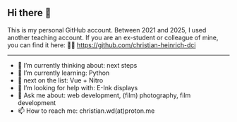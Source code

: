 ## Hi there 👋

This is my personal GitHub account. Between 2021 and 2025, I used another teaching account. If you are an ex-student or colleague of mine, you can find it here: 🧑‍💻 https://github.com/christian-heinrich-dci

---

- 🔭 I’m currently thinking about: next steps
- 🌱 I’m currently learning: Python
- 📝 next on the list: Vue + Nitro
- 🤔 I’m looking for help with: E-Ink displays
- 💬 Ask me about: web development, (film) photography, film development
- 📫 How to reach me: christian.wd(at)proton.me

<!--
**coffeepyros/coffeepyros** is a ✨ _special_ ✨ repository because its `README.md` (this file) appears on your GitHub profile.

Here are some ideas to get you started:

- 🔭 I’m currently working on ...
- 🌱 I’m currently learning ...
- 👯 I’m looking to collaborate on ...
- 🤔 I’m looking for help with ...
- 💬 Ask me about ...
- 📫 How to reach me: ...
- 😄 Pronouns: ...
- ⚡ Fun fact: ...
-->
